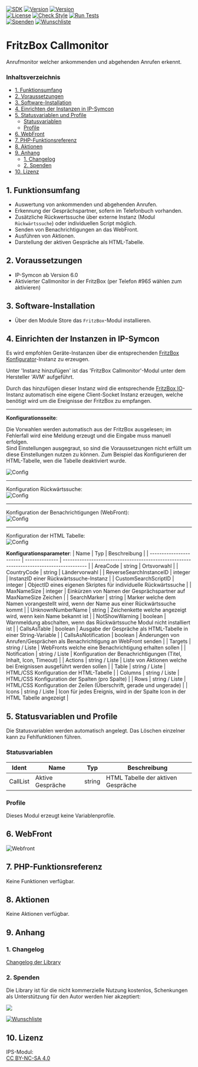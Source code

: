 [![SDK](https://img.shields.io/badge/Symcon-PHPModul-red.svg)](https://www.symcon.de/service/dokumentation/entwicklerbereich/sdk-tools/sdk-php/)
[![Version](https://img.shields.io/badge/Modul%20version-0.80-blue.svg)]()
[![Version](https://img.shields.io/badge/Symcon%20Version-6.0%20%3E-green.svg)](https://community.symcon.de/t/ip-symcon-6-0-testing/44478)  
[![License](https://img.shields.io/badge/License-CC%20BY--NC--SA%204.0-green.svg)](https://creativecommons.org/licenses/by-nc-sa/4.0/)
[![Check Style](https://github.com/Nall-chan/FritzBox/workflows/Check%20Style/badge.svg)](https://github.com/Nall-chan/FritzBox/actions) [![Run Tests](https://github.com/Nall-chan/FritzBox/workflows/Run%20Tests/badge.svg)](https://github.com/Nall-chan/FritzBox/actions)  
[![Spenden](https://www.paypalobjects.com/de_DE/DE/i/btn/btn_donate_SM.gif)](#2-spenden)
[![Wunschliste](https://img.shields.io/badge/Wunschliste-Amazon-ff69fb.svg)](#2-spenden)  

# FritzBox Callmonitor <!-- omit in toc -->
Anrufmonitor welcher ankommenden und abgehenden Anrufen erkennt.  

### Inhaltsverzeichnis <!-- omit in toc -->

- [1. Funktionsumfang](#1-funktionsumfang)
- [2. Voraussetzungen](#2-voraussetzungen)
- [3. Software-Installation](#3-software-installation)
- [4. Einrichten der Instanzen in IP-Symcon](#4-einrichten-der-instanzen-in-ip-symcon)
- [5. Statusvariablen und Profile](#5-statusvariablen-und-profile)
  - [Statusvariablen](#statusvariablen)
  - [Profile](#profile)
- [6. WebFront](#6-webfront)
- [7. PHP-Funktionsreferenz](#7-php-funktionsreferenz)
- [8. Aktionen](#8-aktionen)
- [9. Anhang](#9-anhang)
  - [1. Changelog](#1-changelog)
  - [2. Spenden](#2-spenden)
- [10. Lizenz](#10-lizenz)

## 1. Funktionsumfang

* Auswertung von ankommenden und abgehenden Anrufen.
* Erkennung der Gesprächspartner, sofern im Telefonbuch vorhanden.
* Zusätzliche Rückwertssuche über externe Instanz (Modul `Rückwärtssuche`) oder individuellen Script möglich.
* Senden von Benachrichtigungen an das WebFront.
* Ausführen von Aktionen.
* Darstellung der aktiven Gespräche als HTML-Tabelle.

## 2. Voraussetzungen

- IP-Symcon ab Version 6.0
- Aktivierter Callmonitor in der FritzBox (per Telefon #96*5* wählen zum aktivieren)

## 3. Software-Installation

* Über den Module Store das `FritzBox`-Modul installieren.

## 4. Einrichten der Instanzen in IP-Symcon

 Es wird empfohlen Geräte-Instanzen über die entsprechenden [FritzBox Konfigurator](../FritzBox%20Configurator/README.md)-Instanz zu erzeugen.  
 
 Unter 'Instanz hinzufügen' ist das 'FritzBox Callmonitor'-Modul unter dem Hersteller 'AVM' aufgeführt.

Durch das hinzufügen dieser Instanz wird die entsprechende [FritzBox IO](../FritzBox%20IO/README.md)-Instanz automatisch eine eigene Client-Socket Instanz erzeugen, welche benötigt wird um die Ereignisse der FritzBox zu empfangen.  

----
__Konfigurationsseite__:  

Die Vorwahlen werden automatisch aus der FritzBox ausgelesen; im Fehlerfall wird eine Meldung erzeugt und die Eingabe muss manuell erfolgen.  
Sind Einstellungen ausgegraut, so sind die Voraussetzungen nicht erfüllt um diese Einstellungen nutzen zu können.
Zum Beispiel das Konfigurieren der HTML-Tabelle, wen die Tabelle deaktiviert wurde.  

![Config](imgs/config1.png)

---  
Konfiguration Rückwärtssuche:  
![Config](imgs/config2.png)

---
Konfiguration der Benachrichtigungen (WebFront):  
![Config](imgs/config3.png)

---
Konfiguration der HTML Tabelle:  
![Config](imgs/config4.png)

__Konfigurationsparameter__: 
| Name                    | Typ            | Beschreibung                                                                             |
| ----------------------- | -------------- | ---------------------------------------------------------------------------------------- |
| AreaCode                | string         | Ortsvorwahl                                                                              |
| CountryCode             | string         | Ländervorwahl                                                                            |
| ReverseSearchInstanceID | integer        | InstanzID einer Rückwärtssuche-Instanz                                                   |
| CustomSearchScriptID    | integer        | ObjectID eines eigenen Skriptes für individuelle Rückwärtssuche                          |
| MaxNameSize             | integer        | Einkürzen von Namen der Gesprächspartner auf MaxNameSize Zeichen                         |
| SearchMarker            | string         | Marker welche dem Namen vorangestellt wird, wenn der Name aus einer Rückwärtssuche kommt |
| UnknownNumberName       | string         | Zeichenkette welche angezeigt wird, wenn kein Name bekannt ist                           |
| NotShowWarning          | boolean        | Warnmeldung abschalten, wenn das Rückwärtssuche Modul nicht installiert ist              |
| CallsAsTable            | boolean        | Ausgabe der Gespräche als HTML-Tabelle in einer String-Variable                          |
| CallsAsNotification     | boolean        | Änderungen von Anrufen/Gesprächen als Benachrichtigung an WebFront senden                |
| Targets                 | string / Liste | WebFronts welche eine Benachrichtigung erhalten sollen                                   |
| Notification            | string / Liste | Konfiguration der Benachrichtigungen (Titel, Inhalt, Icon, Timeout)                      |
| Actions                 | string / Liste | Liste von Aktionen welche bei Ereignissen ausgeführt werden sollen                       |
| Table                   | string / Liste | HTML/CSS Konfiguration der HTML-Tabelle                                                  |
| Columns                 | string / Liste | HTML/CSS Konfiguration der Spalten (pro Spalte)                                          |
| Rows                    | string / Liste | HTML/CSS Konfiguration der Zeilen (Überschrift, gerade und ungerade)                     |
| Icons                   | string / Liste | Icon für jedes Ereignis, wird in der Spalte Icon in der HTML Tabelle angezeigt           |


## 5. Statusvariablen und Profile

Die Statusvariablen werden automatisch angelegt. Das Löschen einzelner kann zu Fehlfunktionen führen.

### Statusvariablen
| Ident    | Name             | Typ    | Beschreibung                       |
| -------- | ---------------- | ------ | ---------------------------------- |
| CallList | Aktive Gespräche | string | HTML Tabelle der aktiven Gespräche |


### Profile

Dieses Modul erzeugt keine Variablenprofile.  

## 6. WebFront

![Webfront](imgs/webfront.png)

## 7. PHP-Funktionsreferenz

Keine Funktionen verfügbar. 

## 8. Aktionen

Keine Aktionen verfügbar.

## 9. Anhang

### 1. Changelog

[Changelog der Library](../README.md#changelog)

### 2. Spenden

  Die Library ist für die nicht kommerzielle Nutzung kostenlos, Schenkungen als Unterstützung für den Autor werden hier akzeptiert:  

<a href="https://www.paypal.com/donate?hosted_button_id=G2SLW2MEMQZH2" target="_blank"><img src="https://www.paypalobjects.com/de_DE/DE/i/btn/btn_donate_LG.gif" border="0" /></a>  

[![Wunschliste](https://img.shields.io/badge/Wunschliste-Amazon-ff69fb.svg)](https://www.amazon.de/hz/wishlist/ls/YU4AI9AQT9F?ref_=wl_share) 

## 10. Lizenz

  IPS-Modul:  
  [CC BY-NC-SA 4.0](https://creativecommons.org/licenses/by-nc-sa/4.0/)  

